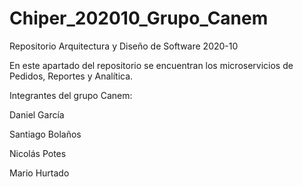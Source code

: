 # Chiper_202010_Grupo_Canem

Repositorio Arquitectura y Diseño de Software 2020-10

En este apartado del repositorio se encuentran los microservicios de Pedidos, Reportes y Analítica.

Integrantes del grupo Canem:

Daniel García

Santiago Bolaños

Nicolás Potes

Mario Hurtado